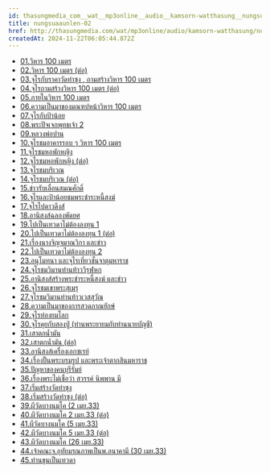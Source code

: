 ```yaml
---
id: thasungmedia_com__wat__mp3online__audio__kamsorn-watthasung__nungsuaaunlen-02
title: nungsuaaunlen-02
href: http://thasungmedia.com/wat/mp3online/audio/kamsorn-watthasung/nungsuaaunlen-02.html
createdAt: 2024-11-22T06:05:44.872Z
---
```

- [01.วิหาร 100 เมตร](https://ia601507.us.archive.org/21/items/Nungsua-Aanlen/035.%20(08-01)%20%E0%B8%A7%E0%B8%B4%E0%B8%AB%E0%B8%B2%E0%B8%A3%20100%20%E0%B9%80%E0%B8%A1%E0%B8%95%E0%B8%A3.mp3)
- [02.วิหาร 100 เมตร (ต่อ)](https://ia601507.us.archive.org/21/items/Nungsua-Aanlen/036.%20(08-02)%20%E0%B8%A7%E0%B8%B4%E0%B8%AB%E0%B8%B2%E0%B8%A3%20100%20%E0%B9%80%E0%B8%A1%E0%B8%95%E0%B8%A3%20(%E0%B8%95%E0%B9%88%E0%B8%AD).mp3)
- [03.จุไรกับราคาวัดท่าซุง , ถามสร้างวิหาร 100 เมตร](https://ia801507.us.archive.org/21/items/Nungsua-Aanlen/037.%20%2808-05%29%20%E0%B8%88%E0%B8%B8%E0%B9%84%E0%B8%A3%E0%B8%81%E0%B8%B1%E0%B8%9A%E0%B8%A3%E0%B8%B2%E0%B8%84%E0%B8%B2%E0%B8%A7%E0%B8%B1%E0%B8%94%E0%B8%97%E0%B9%88%E0%B8%B2%E0%B8%8B%E0%B8%B8%E0%B8%87%20%2C%20%E0%B8%96%E0%B8%B2%E0%B8%A1%E0%B8%AA%E0%B8%A3%E0%B9%89%E0%B8%B2%E0%B8%87%E0%B8%A7%E0%B8%B4%E0%B8%AB%E0%B8%B2%E0%B8%A3%20100%20%E0%B9%80%E0%B8%A1%E0%B8%95%E0%B8%A3.mp3)
- [04.จุไรถามสร้างวิหาร 100 เมตร (ต่อ)](https://ia601507.us.archive.org/21/items/Nungsua-Aanlen/038.%20(08-06)%20%E0%B8%88%E0%B8%B8%E0%B9%84%E0%B8%A3%E0%B8%96%E0%B8%B2%E0%B8%A1%E0%B8%AA%E0%B8%A3%E0%B9%89%E0%B8%B2%E0%B8%87%E0%B8%A7%E0%B8%B4%E0%B8%AB%E0%B8%B2%E0%B8%A3%20100%20%E0%B9%80%E0%B8%A1%E0%B8%95%E0%B8%A3%20(%E0%B8%95%E0%B9%88%E0%B8%AD).mp3)
- [05.ภายในวิหาร 100 เมตร](https://ia601507.us.archive.org/21/items/Nungsua-Aanlen/039.%20(08-07)%20%E0%B9%83%E0%B8%99%E0%B8%A7%E0%B8%B4%E0%B8%AB%E0%B8%B2%E0%B8%A3%20100%20%E0%B9%80%E0%B8%A1%E0%B8%95%E0%B8%A3.mp3)
- [06.ความเป็นมาของมณฑปหน้าวิหาร 100 เมตร](https://ia601507.us.archive.org/21/items/Nungsua-Aanlen/040.%20(08-08)%20%E0%B8%84%E0%B8%A7%E0%B8%B2%E0%B8%A1%E0%B9%80%E0%B8%9B%E0%B9%87%E0%B8%99%E0%B8%A1%E0%B8%B2%E0%B8%82%E0%B8%AD%E0%B8%87%E0%B8%A1%E0%B8%93%E0%B8%91%E0%B8%9B%E0%B8%AB%E0%B8%99%E0%B9%89%E0%B8%B2%E0%B8%A7%E0%B8%B4%E0%B8%AB%E0%B8%B2%E0%B8%A3%20100%20%E0%B9%80%E0%B8%A1%E0%B8%95%E0%B8%A3.mp3)
- [07.จุไรกับป้าน้อย](https://ia601507.us.archive.org/21/items/Nungsua-Aanlen/041.%20(09-01)%20%E0%B8%88%E0%B8%B8%E0%B9%84%E0%B8%A3%E0%B8%81%E0%B8%B1%E0%B8%9A%E0%B8%9B%E0%B9%89%E0%B8%B2%E0%B8%99%E0%B9%89%E0%B8%AD%E0%B8%A2.mp3)
- [08.พระปัจเจกพุทธเจ้า 2](https://ia601507.us.archive.org/21/items/Nungsua-Aanlen/042.%20(09-02)%20%E0%B8%9E%E0%B8%A3%E0%B8%B0%E0%B8%9B%E0%B8%B1%E0%B8%88%E0%B9%80%E0%B8%88%E0%B8%81%E0%B8%9E%E0%B8%B8%E0%B8%97%E0%B8%98%E0%B9%80%E0%B8%88%E0%B9%89%E0%B8%B22.mp3)
- [09.หลวงพ่อปาน](https://ia601507.us.archive.org/21/items/Nungsua-Aanlen/043.%20(09-03)%20%E0%B8%AB%E0%B8%A5%E0%B8%A7%E0%B8%87%E0%B8%9E%E0%B9%88%E0%B8%AD%E0%B8%9B%E0%B8%B2%E0%B8%99.mp3)
- [10.จุไรชมอาคารรอบ ๆ วิหาร 100 เมตร](https://ia601507.us.archive.org/21/items/Nungsua-Aanlen/044.%20(09-04)%20%E0%B8%88%E0%B8%B8%E0%B9%84%E0%B8%A3%E0%B8%8A%E0%B8%A1%E0%B8%AD%E0%B8%B2%E0%B8%84%E0%B8%B2%E0%B8%A3%E0%B8%A3%E0%B8%AD%E0%B8%9A%20%E0%B9%86%20%E0%B8%A7%E0%B8%B4%E0%B8%AB%E0%B8%B2%E0%B8%A3%20100%20%E0%B9%80%E0%B8%A1%E0%B8%95%E0%B8%A3.mp3)
- [11.จุไรชมหอพักหญิง](https://ia601507.us.archive.org/21/items/Nungsua-Aanlen/045.%20(09-05)%20%E0%B8%88%E0%B8%B8%E0%B9%84%E0%B8%A3%E0%B8%8A%E0%B8%A1%E0%B8%AB%E0%B8%AD%E0%B8%9E%E0%B8%B1%E0%B8%81%E0%B8%AB%E0%B8%8D%E0%B8%B4%E0%B8%87.mp3)
- [12.จุไรชมหอพักหญิง (ต่อ)](https://ia601507.us.archive.org/21/items/Nungsua-Aanlen/046.%20(09-06)%20%E0%B8%88%E0%B8%B8%E0%B9%84%E0%B8%A3%E0%B8%8A%E0%B8%A1%E0%B8%AB%E0%B8%AD%E0%B8%9E%E0%B8%B1%E0%B8%81%E0%B8%AB%E0%B8%8D%E0%B8%B4%E0%B8%87%20(%E0%B8%95%E0%B9%88%E0%B8%AD).mp3)
- [13.จุไรชมบริเวณ](https://ia601507.us.archive.org/21/items/Nungsua-Aanlen/047.%20(09-07)%20%E0%B8%88%E0%B8%B8%E0%B9%84%E0%B8%A3%E0%B8%8A%E0%B8%A1%E0%B8%9A%E0%B8%A3%E0%B8%B4%E0%B9%80%E0%B8%A7%E0%B8%93.mp3)
- [14.จุไรชมบริเวณ (ต่อ)](https://ia601507.us.archive.org/21/items/Nungsua-Aanlen/048.%20(09-08)%20%E0%B8%88%E0%B8%B8%E0%B9%84%E0%B8%A3%E0%B8%8A%E0%B8%A1%E0%B8%9A%E0%B8%A3%E0%B8%B4%E0%B9%80%E0%B8%A7%E0%B8%93%20(%E0%B8%95%E0%B9%88%E0%B8%AD).mp3)
- [15.ข่าวรับเลื่อนสมณศักดิ์](https://ia601507.us.archive.org/21/items/Nungsua-Aanlen/049.%20(10-01)%20%E0%B8%82%E0%B9%88%E0%B8%B2%E0%B8%A7%E0%B8%A3%E0%B8%B1%E0%B8%9A%E0%B9%80%E0%B8%A5%E0%B8%B7%E0%B9%88%E0%B8%AD%E0%B8%99%E0%B8%AA%E0%B8%A1%E0%B8%93%E0%B8%A8%E0%B8%B1%E0%B8%81%E0%B8%94%E0%B8%B4%E0%B9%8C.mp3)
- [16.จุไรและป้าน้อยชมพระชำระหนี้สงฆ์](https://ia601507.us.archive.org/21/items/Nungsua-Aanlen/050.%20(10-02)%20%E0%B8%88%E0%B8%B8%E0%B9%84%E0%B8%A3%E0%B9%81%E0%B8%A5%E0%B8%B0%E0%B8%9B%E0%B9%89%E0%B8%B2%E0%B8%99%E0%B9%89%E0%B8%AD%E0%B8%A2%E0%B8%8A%E0%B8%A1%E0%B8%9E%E0%B8%A3%E0%B8%B0%E0%B8%83%E0%B8%B3%E0%B8%A3%E0%B8%B0%E0%B8%AB%E0%B8%99%E0%B8%B5%E0%B9%89%E0%B8%AA%E0%B8%87%E0%B8%86%E0%B9%8C.mp3)
- [17.จุไรไปดาวดึงส์](https://ia601507.us.archive.org/21/items/Nungsua-Aanlen/051.%20(10-03)%20%E0%B8%88%E0%B8%B8%E0%B9%84%E0%B8%A3%E0%B9%84%E0%B8%9B%E0%B8%94%E0%B8%B2%E0%B8%A7%E0%B8%94%E0%B8%B6%E0%B8%87%E0%B8%AA%E0%B9%8C.mp3)
- [18.อานิสงส์ฉลองพัดยศ](https://ia601507.us.archive.org/21/items/Nungsua-Aanlen/052.%20(10-04)%20%E0%B8%AD%E0%B8%B2%E0%B8%99%E0%B8%B4%E0%B8%AA%E0%B8%87%E0%B8%AA%E0%B9%8C%E0%B8%89%E0%B8%A5%E0%B8%AD%E0%B8%87%E0%B8%9E%E0%B8%B1%E0%B8%94%E0%B8%A2%E0%B8%A8.mp3)
- [19.ไปเป็นเทวดาไม่ต้องลงทุน 1](https://ia601507.us.archive.org/21/items/Nungsua-Aanlen/053.%20(10-05)%20%E0%B9%84%E0%B8%9B%E0%B9%80%E0%B8%9B%E0%B9%87%E0%B8%99%E0%B9%80%E0%B8%97%E0%B8%A7%E0%B8%94%E0%B8%B2%E0%B9%84%E0%B8%A1%E0%B9%88%E0%B8%95%E0%B9%89%E0%B8%AD%E0%B8%87%E0%B8%A5%E0%B8%87%E0%B8%97%E0%B8%B8%E0%B8%99%201.mp3)
- [20.ไปเป็นเทวดาไม่ต้องลงทุน 1 (ต่อ)](https://ia601507.us.archive.org/21/items/Nungsua-Aanlen/054.%20(10-06)%20%E0%B9%84%E0%B8%9B%E0%B9%80%E0%B8%9B%E0%B9%87%E0%B8%99%E0%B9%80%E0%B8%97%E0%B8%A7%E0%B8%94%E0%B8%B2%E0%B9%84%E0%B8%A1%E0%B9%88%E0%B8%95%E0%B9%89%E0%B8%AD%E0%B8%87%E0%B8%A5%E0%B8%87%E0%B8%97%E0%B8%B8%E0%B8%99%201%20(%E0%B8%95%E0%B9%88%E0%B8%AD).mp3)
- [21.เรื่องนางจิญจมาณวิกา และข่าว](https://ia601507.us.archive.org/21/items/Nungsua-Aanlen/055.%20(10-07)%20%E0%B9%80%E0%B8%A3%E0%B8%B7%E0%B9%88%E0%B8%AD%E0%B8%87%E0%B8%88%E0%B8%B4%E0%B8%8D%E0%B8%88%E0%B8%A1%E0%B8%B2%E0%B8%93%E0%B8%A7%E0%B8%B4%E0%B8%81%E0%B8%B2%20%E0%B9%81%E0%B8%A5%E0%B8%B0%E0%B8%82%E0%B9%88%E0%B8%B2%E0%B8%A7.mp3)
- [22.ไปเป็นเทวดาไม่ต้องลงทุน 2](https://ia601507.us.archive.org/21/items/Nungsua-Aanlen/056.%20(10-08)%20%E0%B9%84%E0%B8%9B%E0%B9%80%E0%B8%9B%E0%B9%87%E0%B8%99%E0%B9%80%E0%B8%97%E0%B8%A7%E0%B8%94%E0%B8%B2%E0%B9%84%E0%B8%A1%E0%B9%88%E0%B8%95%E0%B9%89%E0%B8%AD%E0%B8%87%E0%B8%A5%E0%B8%87%E0%B8%97%E0%B8%B8%E0%B8%99%202.mp3)
- [23.อนุโมทนา และจุไรเที่ยวชั้นจาตุมหาราช](https://ia601507.us.archive.org/21/items/Nungsua-Aanlen/057.%20(11-01)%20%E0%B8%AD%E0%B8%99%E0%B8%B8%E0%B9%82%E0%B8%A1%E0%B8%97%E0%B8%99%E0%B8%B2%20%E0%B9%81%E0%B8%A5%E0%B8%B0%E0%B8%88%E0%B8%B8%E0%B9%84%E0%B8%A3%E0%B9%80%E0%B8%97%E0%B8%B5%E0%B9%88%E0%B8%A2%E0%B8%A7%E0%B8%8A%E0%B8%B1%E0%B9%89%E0%B8%99%E0%B8%88%E0%B8%B2%E0%B8%95%E0%B8%B8%E0%B8%A1%E0%B8%AB%E0%B8%B2%E0%B8%A3%E0%B8%B2%E0%B8%8A.mp3)
- [24.จุไรชมวิมานท่านท้าววิรุฬหก](https://ia601507.us.archive.org/21/items/Nungsua-Aanlen/058.%20(11-02)%20%E0%B8%88%E0%B8%B8%E0%B9%84%E0%B8%A3%E0%B8%8A%E0%B8%A1%E0%B8%A7%E0%B8%B4%E0%B8%A1%E0%B8%B2%E0%B8%99%E0%B8%97%E0%B9%88%E0%B8%B2%E0%B8%99%E0%B8%97%E0%B9%89%E0%B8%B2%E0%B8%A7%E0%B8%A7%E0%B8%B4%E0%B8%A3%E0%B8%B8%E0%B8%AC%E0%B8%AB%E0%B8%81.mp3)
- [25.อานิสงส์สร้างพระชำระหนี้สงฆ์ และข่าว](https://ia601507.us.archive.org/21/items/Nungsua-Aanlen/059.%20(11-03)%20%E0%B8%AD%E0%B8%B2%E0%B8%99%E0%B8%B4%E0%B8%AA%E0%B8%87%E0%B8%AA%E0%B9%8C%E0%B8%AA%E0%B8%A3%E0%B9%89%E0%B8%B2%E0%B8%87%E0%B8%9E%E0%B8%A3%E0%B8%B0%E0%B8%8A%E0%B8%B3%E0%B8%A3%E0%B8%B0%E0%B8%AB%E0%B8%99%E0%B8%B5%E0%B9%89%E0%B8%AA%E0%B8%87%E0%B8%86%E0%B9%8C%20%E0%B9%81%E0%B8%A5%E0%B8%B0%E0%B8%82%E0%B9%88%E0%B8%B2%E0%B8%A7.mp3)
- [26.จุไรชมเขาพระสุเมรุ](https://ia601507.us.archive.org/21/items/Nungsua-Aanlen/060.%20(11-04)%20%E0%B8%88%E0%B8%B8%E0%B9%84%E0%B8%A3%E0%B9%80%E0%B8%82%E0%B8%B2%E0%B8%9E%E0%B8%A3%E0%B8%B0%E0%B8%AA%E0%B8%B8%E0%B9%80%E0%B8%A1%E0%B8%A3%E0%B8%B8.mp3)
- [27.จุไรชมวิมานท่านท้าวเวสสุวัณ](https://ia601507.us.archive.org/21/items/Nungsua-Aanlen/061.%20(11-05)%20%E0%B8%88%E0%B8%B8%E0%B9%84%E0%B8%A3%E0%B8%8A%E0%B8%A1%E0%B8%A7%E0%B8%B4%E0%B8%A1%E0%B8%B2%E0%B8%99%E0%B8%97%E0%B9%88%E0%B8%B2%E0%B8%99%E0%B8%97%E0%B9%89%E0%B8%B2%E0%B8%A7%E0%B9%80%E0%B8%A7%E0%B8%AA%E0%B8%AA%E0%B8%B8%E0%B8%A7%E0%B8%B1%E0%B8%93.mp3)
- [28.ความเป็นมาของการสวดภาณยักษ์](https://ia601507.us.archive.org/21/items/Nungsua-Aanlen/062.%20(11-06)%20%E0%B8%84%E0%B8%A7%E0%B8%B2%E0%B8%A1%E0%B9%80%E0%B8%9B%E0%B9%87%E0%B8%99%E0%B8%A1%E0%B8%B2%E0%B8%82%E0%B8%AD%E0%B8%87%E0%B8%81%E0%B8%B2%E0%B8%A3%E0%B8%AA%E0%B8%A7%E0%B8%94%E0%B8%A0%E0%B8%B2%E0%B8%93%E0%B8%A2%E0%B8%B1%E0%B8%81%E0%B8%A9%E0%B9%8C.mp3)
- [29.จุไรท่องยมโลก](https://ia601507.us.archive.org/21/items/Nungsua-Aanlen/071.%20(12-07)%20%E0%B8%88%E0%B8%B8%E0%B9%84%E0%B8%A3%E0%B8%97%E0%B9%88%E0%B8%AD%E0%B8%87%E0%B8%A2%E0%B8%A1%E0%B9%82%E0%B8%A5%E0%B8%81.mp3)
- [30.จุไรคุยกับสองปู่ (ท่านพระยายมกับท่านนายบัญชี)](https://ia601507.us.archive.org/21/items/Nungsua-Aanlen/072.%20(12-08)%20%E0%B8%88%E0%B8%B8%E0%B9%84%E0%B8%A3%E0%B8%84%E0%B8%B8%E0%B8%A2%E0%B8%81%E0%B8%B1%E0%B8%9A%E0%B8%AA%E0%B8%AD%E0%B8%87%E0%B8%9B%E0%B8%B9%E0%B9%88%20(%E0%B8%97%E0%B9%88%E0%B8%B2%E0%B8%99%E0%B8%9E%E0%B8%A3%E0%B8%B0%E0%B8%A2%E0%B8%B2%E0%B8%A2%E0%B8%A1%E0%B8%81%E0%B8%B1%E0%B8%9A%E0%B8%97%E0%B9%88%E0%B8%B2%E0%B8%99%E0%B8%99%E0%B8%B2%E0%B8%A2%E0%B8%9A%E0%B8%B1%E0%B8%8D%E0%B8%8A%E0%B8%B5).mp3)
- [31.เสาตกน้ำมัน](https://ia601507.us.archive.org/21/items/Nungsua-Aanlen/073.%20(13-01)%20%E0%B9%80%E0%B8%AA%E0%B8%B2%E0%B8%95%E0%B8%81%E0%B8%99%E0%B9%89%E0%B8%B3%E0%B8%A1%E0%B8%B1%E0%B8%99.mp3)
- [32.เสาตกน้ำมัน (ต่อ)](https://ia601507.us.archive.org/21/items/Nungsua-Aanlen/074.%20(13-02)%20%E0%B9%80%E0%B8%AA%E0%B8%B2%E0%B8%95%E0%B8%81%E0%B8%99%E0%B9%89%E0%B8%B3%E0%B8%A1%E0%B8%B1%E0%B8%99%20(%E0%B8%95%E0%B9%88%E0%B8%AD).mp3)
- [33.อานิสงส์เครื่องเอกซเรย์](https://ia601507.us.archive.org/21/items/Nungsua-Aanlen/075.%20(13-03)%20%E0%B8%AD%E0%B8%B2%E0%B8%99%E0%B8%B4%E0%B8%AA%E0%B8%87%E0%B8%AA%E0%B9%8C%E0%B9%80%E0%B8%84%E0%B8%A3%E0%B8%B7%E0%B9%88%E0%B8%AD%E0%B8%87%E0%B9%80%E0%B8%AD%E0%B8%81%E0%B8%8B%E0%B9%80%E0%B8%A3%E0%B8%A2%E0%B9%8C.mp3)
- [34.เรื่องปั้นพระบรมรูป และพระเจ้าตากสินมหาราช](https://ia601507.us.archive.org/21/items/Nungsua-Aanlen/076.%20(13-04)%20%E0%B9%80%E0%B8%A3%E0%B8%B7%E0%B9%88%E0%B8%AD%E0%B8%87%E0%B8%9B%E0%B8%B1%E0%B9%89%E0%B8%99%E0%B8%9E%E0%B8%A3%E0%B8%B0%E0%B8%9A%E0%B8%A3%E0%B8%A1%E0%B8%A3%E0%B8%B9%E0%B8%9B%20%E0%B9%81%E0%B8%A5%E0%B8%B0%E0%B8%9E%E0%B8%A3%E0%B8%B0%E0%B9%80%E0%B8%88%E0%B9%89%E0%B8%B2%E0%B8%95%E0%B8%B2%E0%B8%81%E0%B8%AA%E0%B8%B4%E0%B8%99%E0%B8%A1%E0%B8%AB%E0%B8%B2%E0%B8%A3%E0%B8%B2%E0%B8%8A.mp3)
- [35.ปัญหาของคนบุรีรัมย์](https://ia601507.us.archive.org/21/items/Nungsua-Aanlen/077.%20(13-05)%20%E0%B8%9B%E0%B8%B1%E0%B8%8D%E0%B8%AB%E0%B8%B2%E0%B8%82%E0%B8%AD%E0%B8%87%E0%B8%84%E0%B8%99%E0%B8%9A%E0%B8%B8%E0%B8%A3%E0%B8%B5%E0%B8%A3%E0%B8%B1%E0%B8%A1%E0%B8%A2%E0%B9%8C.mp3)
- [36.เรื่องพระไม่เชื่อว่า สวรรค์ นิพพาน มี](https://ia601507.us.archive.org/21/items/Nungsua-Aanlen/078.%20(13-06)%20%E0%B9%80%E0%B8%A3%E0%B8%B7%E0%B9%88%E0%B8%AD%E0%B8%87%E0%B8%9E%E0%B8%A3%E0%B8%B0%E0%B9%84%E0%B8%A1%E0%B9%88%E0%B9%80%E0%B8%8A%E0%B8%B7%E0%B9%88%E0%B8%AD%E0%B8%A7%E0%B9%88%E0%B8%B2%20%E0%B8%AA%E0%B8%A7%E0%B8%A3%E0%B8%A3%E0%B8%84%E0%B9%8C%20%E0%B8%99%E0%B8%B4%E0%B8%9E%E0%B8%9E%E0%B8%B2%E0%B8%99%20%E0%B8%A1%E0%B8%B5.mp3)
- [37.เริ่มสร้างวัดท่าซุง](https://ia601507.us.archive.org/21/items/Nungsua-Aanlen/079.%20(13-07)%20%E0%B9%80%E0%B8%A3%E0%B8%B4%E0%B9%88%E0%B8%A1%E0%B8%AA%E0%B8%A3%E0%B9%89%E0%B8%B2%E0%B8%87%E0%B8%A7%E0%B8%B1%E0%B8%94%E0%B8%97%E0%B9%88%E0%B8%B2%E0%B8%8B%E0%B8%B8%E0%B8%87.mp3)
- [38.เริ่มสร้างวัดท่าซุง (ต่อ)](https://ia601507.us.archive.org/21/items/Nungsua-Aanlen/080.%20(13-08)%20%E0%B9%80%E0%B8%A3%E0%B8%B4%E0%B9%88%E0%B8%A1%E0%B8%AA%E0%B8%A3%E0%B9%89%E0%B8%B2%E0%B8%87%E0%B8%A7%E0%B8%B1%E0%B8%94%E0%B8%97%E0%B9%88%E0%B8%B2%E0%B8%8B%E0%B8%B8%E0%B8%87%20(%E0%B8%95%E0%B9%88%E0%B8%AD).mp3)
- [39.ผีวัดบางนมโค (2 เมย.33)](https://ia601507.us.archive.org/21/items/Nungsua-Aanlen/081.%20(14-01)%20%E0%B8%AB%E0%B8%99%E0%B8%B1%E0%B8%87%E0%B8%AA%E0%B8%B7%E0%B8%AD%E0%B8%AD%E0%B9%88%E0%B8%B2%E0%B8%99%E0%B9%80%E0%B8%A5%E0%B9%88%E0%B8%99%20%E0%B9%80%E0%B8%A5%E0%B9%88%E0%B8%A1%2014%20%E0%B8%A1%E0%B9%89%E0%B8%A7%E0%B8%99%E0%B8%97%E0%B8%B5%E0%B9%88%203-A%20%E0%B8%9C%E0%B8%B5%E0%B8%A7%E0%B8%B1%E0%B8%94%E0%B8%9A%E0%B8%B2%E0%B8%87%E0%B8%99%E0%B8%A1%E0%B9%82%E0%B8%84%20(2%20%E0%B9%80%E0%B8%A1%E0%B8%A2.33).mp3)
- [40.ผีวัดบางนมโค 2 เมย.33 (ต่อ)](https://ia601507.us.archive.org/21/items/Nungsua-Aanlen/082.%20(14-02)%20%E0%B8%AB%E0%B8%99%E0%B8%B1%E0%B8%87%E0%B8%AA%E0%B8%B7%E0%B8%AD%E0%B8%AD%E0%B9%88%E0%B8%B2%E0%B8%99%E0%B9%80%E0%B8%A5%E0%B9%88%E0%B8%99%20%E0%B9%80%E0%B8%A5%E0%B9%88%E0%B8%A1%2014%20%E0%B8%A1%E0%B9%89%E0%B8%A7%E0%B8%99%E0%B8%97%E0%B8%B5%E0%B9%88%203-B%20%E0%B8%9C%E0%B8%B5%E0%B8%A7%E0%B8%B1%E0%B8%94%E0%B8%9A%E0%B8%B2%E0%B8%87%E0%B8%99%E0%B8%A1%E0%B9%82%E0%B8%84%20(2%20%E0%B9%80%E0%B8%A1%E0%B8%A2.33).mp3)
- [41.ผีวัดบางนมโค (5 เมย.33)](https://ia601507.us.archive.org/21/items/Nungsua-Aanlen/083.%20(14-03)%20%E0%B8%9C%E0%B8%B5%E0%B8%A7%E0%B8%B1%E0%B8%94%E0%B8%9A%E0%B8%B2%E0%B8%87%E0%B8%99%E0%B8%A1%E0%B9%82%E0%B8%84%20(5%20%E0%B9%80%E0%B8%A1%E0%B8%A2.33)%20%20%E0%B8%A1%202A.mp3)
- [42.ผีวัดบางนมโค 5 เมย.33 (ต่อ)](https://ia601507.us.archive.org/21/items/Nungsua-Aanlen/084.%20(14-04)%20%E0%B8%9C%E0%B8%B5%E0%B8%A7%E0%B8%B1%E0%B8%94%E0%B8%9A%E0%B8%B2%E0%B8%87%E0%B8%99%E0%B8%A1%E0%B9%82%E0%B8%84%20(5%20%E0%B9%80%E0%B8%A1%E0%B8%A2.33)%20%20%E0%B8%A1%202B.mp3)
- [43.ผีวัดบางนมโค (26 เมย.33)](https://ia601507.us.archive.org/21/items/Nungsua-Aanlen/085.%20(14-05)%20%E0%B8%9C%E0%B8%B5%E0%B8%A7%E0%B8%B1%E0%B8%94%E0%B8%9A%E0%B8%B2%E0%B8%87%E0%B8%99%E0%B8%A1%E0%B9%82%E0%B8%84%20%E0%B9%80%E0%B8%A5%E0%B9%88%E0%B8%A1%2014%20(26%20%E0%B9%80%E0%B8%A1%E0%B8%A2.33)%20%20%E0%B8%A1%20A.mp3)
- [44.เจ้าคณะจ.อุทัยมรณภาพเป็นพ.อนาคามี (30 เมย.33)](https://ia601507.us.archive.org/21/items/Nungsua-Aanlen/086.%20(14-06)%20%E0%B9%80%E0%B8%88%E0%B9%89%E0%B8%B2%E0%B8%84%E0%B8%93%E0%B8%B0%E0%B8%88.%E0%B8%AD%E0%B8%B8%E0%B8%97%E0%B8%B1%E0%B8%A2%E0%B8%A1%E0%B8%A3%E0%B8%93%E0%B8%A0%E0%B8%B2%E0%B8%9E%E0%B9%80%E0%B8%9B%E0%B9%87%E0%B8%99%E0%B8%9E.%E0%B8%AD%E0%B8%99%E0%B8%B2%E0%B8%84%E0%B8%B2%E0%B8%A1%E0%B8%B5%20(30%20%E0%B9%80%E0%B8%A1%E0%B8%A2.33)%20%20%E0%B8%A1%20B.mp3)
- [45.ท่านขุนเป็นเทวดา](https://ia601507.us.archive.org/21/items/Nungsua-Aanlen/087.%20(15-01)%20%E0%B8%97%E0%B9%88%E0%B8%B2%E0%B8%99%E0%B8%82%E0%B8%B8%E0%B8%99%E0%B9%80%E0%B8%9B%E0%B9%87%E0%B8%99%E0%B9%80%E0%B8%97%E0%B8%A7%E0%B8%94%E0%B8%B2.mp3)
